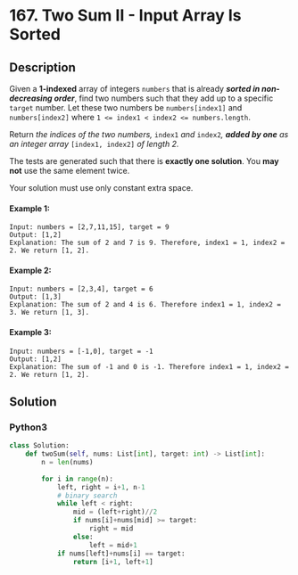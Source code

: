 # 167. Two Sum II - Input Array Is Sorted

## Description
Given a **1-indexed** array of integers `numbers` that is already ***sorted in non-decreasing order***, find two numbers such that they add up to a specific `target` number. Let these two numbers be `numbers[index1]` and `numbers[index2]` where `1 <= index1 < index2 <= numbers.length`.

Return *the indices of the two numbers,* `index1` *and* `index2`*, **added by one** as an integer array* `[index1, index2]` *of length 2.*

The tests are generated such that there is **exactly one solution**. You **may not** use the same element twice.

Your solution must use only constant extra space.

#### Example 1:
```
Input: numbers = [2,7,11,15], target = 9
Output: [1,2]
Explanation: The sum of 2 and 7 is 9. Therefore, index1 = 1, index2 = 2. We return [1, 2].
```

#### Example 2:
```
Input: numbers = [2,3,4], target = 6
Output: [1,3]
Explanation: The sum of 2 and 4 is 6. Therefore index1 = 1, index2 = 3. We return [1, 3].
```

#### Example 3:
```
Input: numbers = [-1,0], target = -1
Output: [1,2]
Explanation: The sum of -1 and 0 is -1. Therefore index1 = 1, index2 = 2. We return [1, 2].
```


## Solution

### Python3
```python
class Solution:
    def twoSum(self, nums: List[int], target: int) -> List[int]:
        n = len(nums)
        
        for i in range(n):
            left, right = i+1, n-1
            # binary search
            while left < right:
                mid = (left+right)//2
                if nums[i]+nums[mid] >= target:
                    right = mid
                else:
                    left = mid+1
            if nums[left]+nums[i] == target:
                return [i+1, left+1]
```